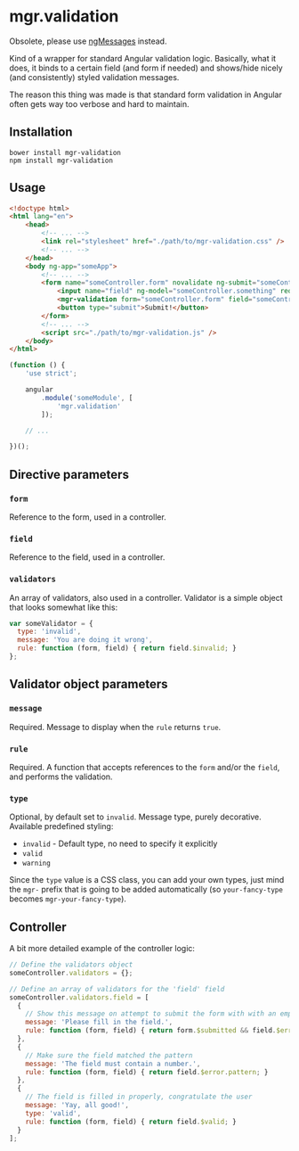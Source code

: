 # mgr.validation

Obsolete, please use [ngMessages](https://docs.angularjs.org/api/ngMessages/directive/ngMessages) instead.

Kind of a wrapper for standard Angular validation logic. Basically, what it does, it binds to a certain field (and form if needed) and shows/hide nicely (and consistently) styled validation messages.

The reason this thing was made is that standard form validation in Angular often gets way too verbose and hard to maintain.

## Installation

```
bower install mgr-validation
npm install mgr-validation
```

## Usage

```html
<!doctype html>
<html lang="en">
	<head>
		<!-- ... -->
		<link rel="stylesheet" href="./path/to/mgr-validation.css" />
		<!-- ... -->
	</head>
	<body ng-app="someApp">
		<!-- ... -->
		<form name="someController.form" novalidate ng-submit="someController.submit()">
			<input name="field" ng-model="someController.something" required type="text" />
			<mgr-validation form="someController.form" field="someController.form.field" validators="someController.validators.field"></mgr-validation>
			<button type="submit">Submit!</button>
		</form>
		<!-- ... -->
		<script src="./path/to/mgr-validation.js" />
	</body>
</html>
```

```js
(function () {
	'use strict';

	angular
		.module('someModule', [
			'mgr.validation'
		]);

	// ...

})();
```

## Directive parameters

### `form`

Reference to the form, used in a controller.

### `field`

Reference to the field, used in a controller.

### `validators`

An array of validators, also used in a controller. Validator is a simple object that looks somewhat like this:

```javascript
var someValidator = {
  type: 'invalid',
  message: 'You are doing it wrong',
  rule: function (form, field) { return field.$invalid; }
};
```

## Validator object parameters

### `message`

Required. Message to display when the `rule` returns `true`.

### `rule`

Required. A function that accepts references to the `form` and/or the `field`, and performs the validation.

### `type`

Optional, by default set to `invalid`. Message type, purely decorative. Available predefined styling:

- `invalid` - Default type, no need to specify it explicitly
- `valid`
- `warning`

Since the `type` value is a CSS class, you can add your own types, just mind the `mgr-` prefix that is going to be added automatically (so `your-fancy-type` becomes `mgr-your-fancy-type`).

## Controller

A bit more detailed example of the controller logic:

```javascript
// Define the validators object
someController.validators = {};

// Define an array of validators for the 'field' field
someController.validators.field = [
  {
    // Show this message on attempt to submit the form with with an empty required field
    message: 'Please fill in the field.',
    rule: function (form, field) { return form.$submitted && field.$error.required; }
  },
  {
    // Make sure the field matched the pattern
    message: 'The field must contain a number.',
    rule: function (form, field) { return field.$error.pattern; }
  },
  {
    // The field is filled in properly, congratulate the user
    message: 'Yay, all good!',
    type: 'valid',
    rule: function (form, field) { return field.$valid; }
  }
];
```



